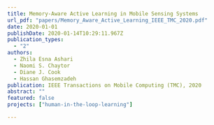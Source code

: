```yaml
---
title: Memory-Aware Active Learning in Mobile Sensing Systems
url_pdf: "papers/Memory_Aware_Active_Learning_IEEE_TMC_2020.pdf"
date: 2020-01-01
publishDate: 2020-01-14T10:29:11.967Z
publication_types:
  - "2"
authors:
  - Zhila Esna Ashari
  - Naomi S. Chaytor
  - Diane J. Cook
  - Hassan Ghasemzadeh
publication: IEEE Transactions on Mobile Computing (TMC), 2020
abstract: ""
featured: false
projects: ["human-in-the-loop-learning"]

---
```

